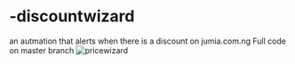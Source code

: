 # -discountwizard
an autmation that alerts when there is a discount on jumia.com.ng
Full code on master branch
![pricewizard](https://github.com/adewonisejohn/-discountwizard/assets/38571009/d61a356b-d836-4209-986e-c0801b10d39a)
